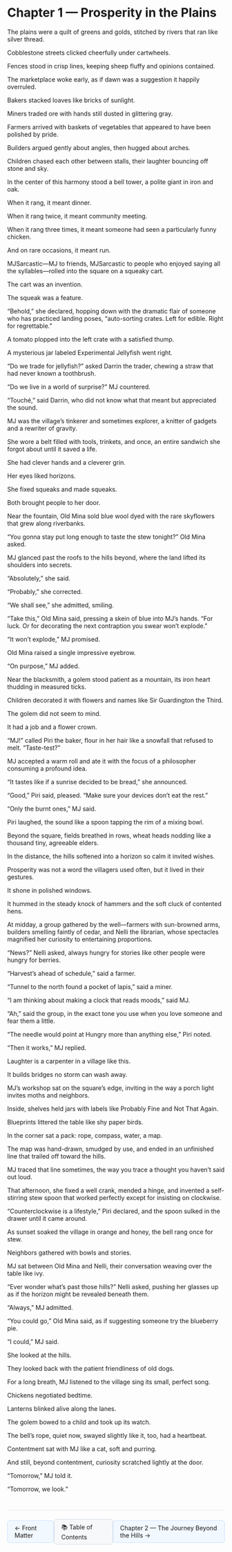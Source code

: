 # Chapter 1 — Prosperity in the Plains

The plains were a quilt of greens and golds, stitched by rivers that ran like silver thread.

Cobblestone streets clicked cheerfully under cartwheels.

Fences stood in crisp lines, keeping sheep fluffy and opinions contained.

The marketplace woke early, as if dawn was a suggestion it happily overruled.

Bakers stacked loaves like bricks of sunlight.

Miners traded ore with hands still dusted in glittering gray.

Farmers arrived with baskets of vegetables that appeared to have been polished by pride.

Builders argued gently about angles, then hugged about arches.

Children chased each other between stalls, their laughter bouncing off stone and sky.

In the center of this harmony stood a bell tower, a polite giant in iron and oak.

When it rang, it meant dinner.

When it rang twice, it meant community meeting.

When it rang three times, it meant someone had seen a particularly funny chicken.

And on rare occasions, it meant run.

MJSarcastic—MJ to friends, MJSarcastic to people who enjoyed saying all the syllables—rolled into the square on a squeaky cart.

The cart was an invention.

The squeak was a feature.

“Behold,” she declared, hopping down with the dramatic flair of someone who has practiced landing poses, “auto-sorting crates. Left for edible. Right for regrettable.”

A tomato plopped into the left crate with a satisfied thump.

A mysterious jar labeled Experimental Jellyfish went right.

“Do we trade for jellyfish?” asked Darrin the trader, chewing a straw that had never known a toothbrush.

“Do we live in a world of surprise?” MJ countered.

“Touché,” said Darrin, who did not know what that meant but appreciated the sound.

MJ was the village’s tinkerer and sometimes explorer, a knitter of gadgets and a rewriter of gravity.

She wore a belt filled with tools, trinkets, and once, an entire sandwich she forgot about until it saved a life.

She had clever hands and a cleverer grin.

Her eyes liked horizons.

She fixed squeaks and made squeaks.

Both brought people to her door.

Near the fountain, Old Mina sold blue wool dyed with the rare skyflowers that grew along riverbanks.

“You gonna stay put long enough to taste the stew tonight?” Old Mina asked.

MJ glanced past the roofs to the hills beyond, where the land lifted its shoulders into secrets.

“Absolutely,” she said.

“Probably,” she corrected.

“We shall see,” she admitted, smiling.

“Take this,” Old Mina said, pressing a skein of blue into MJ’s hands. “For luck. Or for decorating the next contraption you swear won’t explode.”

“It won’t explode,” MJ promised.

Old Mina raised a single impressive eyebrow.

“On purpose,” MJ added.

Near the blacksmith, a golem stood patient as a mountain, its iron heart thudding in measured ticks.

Children decorated it with flowers and names like Sir Guardington the Third.

The golem did not seem to mind.

It had a job and a flower crown.

“MJ!” called Piri the baker, flour in her hair like a snowfall that refused to melt. “Taste-test?”

MJ accepted a warm roll and ate it with the focus of a philosopher consuming a profound idea.

“It tastes like if a sunrise decided to be bread,” she announced.

“Good,” Piri said, pleased. “Make sure your devices don’t eat the rest.”

“Only the burnt ones,” MJ said.

Piri laughed, the sound like a spoon tapping the rim of a mixing bowl.

Beyond the square, fields breathed in rows, wheat heads nodding like a thousand tiny, agreeable elders.

In the distance, the hills softened into a horizon so calm it invited wishes.

Prosperity was not a word the villagers used often, but it lived in their gestures.

It shone in polished windows.

It hummed in the steady knock of hammers and the soft cluck of contented hens.

At midday, a group gathered by the well—farmers with sun-browned arms, builders smelling faintly of cedar, and Nelli the librarian, whose spectacles magnified her curiosity to entertaining proportions.

“News?” Nelli asked, always hungry for stories like other people were hungry for berries.

“Harvest’s ahead of schedule,” said a farmer.

“Tunnel to the north found a pocket of lapis,” said a miner.

“I am thinking about making a clock that reads moods,” said MJ.

“Ah,” said the group, in the exact tone you use when you love someone and fear them a little.

“The needle would point at Hungry more than anything else,” Piri noted.

“Then it works,” MJ replied.

Laughter is a carpenter in a village like this.

It builds bridges no storm can wash away.

MJ’s workshop sat on the square’s edge, inviting in the way a porch light invites moths and neighbors.

Inside, shelves held jars with labels like Probably Fine and Not That Again.

Blueprints littered the table like shy paper birds.

In the corner sat a pack: rope, compass, water, a map.

The map was hand-drawn, smudged by use, and ended in an unfinished line that trailed off toward the hills.

MJ traced that line sometimes, the way you trace a thought you haven’t said out loud.

That afternoon, she fixed a well crank, mended a hinge, and invented a self-stirring stew spoon that worked perfectly except for insisting on clockwise.

“Counterclockwise is a lifestyle,” Piri declared, and the spoon sulked in the drawer until it came around.

As sunset soaked the village in orange and honey, the bell rang once for stew.

Neighbors gathered with bowls and stories.

MJ sat between Old Mina and Nelli, their conversation weaving over the table like ivy.

“Ever wonder what’s past those hills?” Nelli asked, pushing her glasses up as if the horizon might be revealed beneath them.

“Always,” MJ admitted.

“You could go,” Old Mina said, as if suggesting someone try the blueberry pie.

“I could,” MJ said.

She looked at the hills.

They looked back with the patient friendliness of old dogs.

For a long breath, MJ listened to the village sing its small, perfect song.

Chickens negotiated bedtime.

Lanterns blinked alive along the lanes.

The golem bowed to a child and took up its watch.

The bell’s rope, quiet now, swayed slightly like it, too, had a heartbeat.

Contentment sat with MJ like a cat, soft and purring.

And still, beyond contentment, curiosity scratched lightly at the door.

“Tomorrow,” MJ told it.

“Tomorrow, we look.”

<!-- NAVIGATION START -->
<div style="border-top: 1px solid #e1e4e8; margin-top: 40px; padding-top: 20px; display: flex; justify-content: space-between; align-items: center;">
  <a href="../front-matter.html" style="background-color: #f1f8ff; border: 1px solid #c8e1ff; padding: 8px 16px; text-decoration: none; border-radius: 6px;">← Front Matter</a>
  <a href="../index.html" style="background-color: #f6f8fa; border: 1px solid #d1d9e0; padding: 8px 16px; text-decoration: none; border-radius: 6px;">📚 Table of Contents</a>
  <a href="chapter-02-the-journey-beyond-the-hills.html" style="background-color: #f1f8ff; border: 1px solid #c8e1ff; padding: 8px 16px; text-decoration: none; border-radius: 6px;">Chapter 2 — The Journey Beyond the Hills →</a>
</div>
<!-- NAVIGATION END -->
